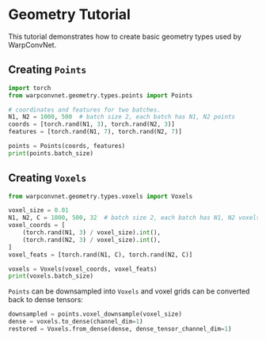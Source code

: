 # Geometry Tutorial

This tutorial demonstrates how to create basic geometry types used by WarpConvNet.

## Creating `Points`

```python
import torch
from warpconvnet.geometry.types.points import Points

# coordinates and features for two batches.
N1, N2 = 1000, 500  # batch size 2, each batch has N1, N2 points
coords = [torch.rand(N1, 3), torch.rand(N2, 3)]
features = [torch.rand(N1, 7), torch.rand(N2, 7)]

points = Points(coords, features)
print(points.batch_size)
```

## Creating `Voxels`

```python
from warpconvnet.geometry.types.voxels import Voxels

voxel_size = 0.01
N1, N2, C = 1000, 500, 32  # batch size 2, each batch has N1, N2 voxels, C channels
voxel_coords = [
    (torch.rand(N1, 3) / voxel_size).int(),
    (torch.rand(N2, 3) / voxel_size).int(),
]
voxel_feats = [torch.rand(N1, C), torch.rand(N2, C)]

voxels = Voxels(voxel_coords, voxel_feats)
print(voxels.batch_size)
```

`Points` can be downsampled into `Voxels` and voxel grids can be converted back to dense tensors:

```python
downsampled = points.voxel_downsample(voxel_size)
dense = voxels.to_dense(channel_dim=1)
restored = Voxels.from_dense(dense, dense_tensor_channel_dim=1)
```
